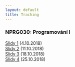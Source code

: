 ```yaml
---
layout: default
title: Traching
---
```


### NPRG030: Programování I

[Slidy 1](https://docs.google.com/presentation/d/1VsQabBsZkFGDMWoA7S9bMhSa4TbiZ45w7tCUPZGNPA4/edit?usp=sharing) (4.10.2018) <br>
[Slidy 2](https://docs.google.com/presentation/d/1gcHGAeUxrgl3M88gYPWndMMymK3GxnDeYnxO-Aucwjs/edit?usp=sharing) (11.10.2018) <br>
[Slidy 3](https://docs.google.com/presentation/d/1V3Je6XFT-SzA3zZUoeLEJmhL5r_-PmRflfhrEkZw0Cw/edit?usp=sharing) (18.10.2018) <br>
[Slidy 4](https://docs.google.com/presentation/d/1G513SsIJaZr6xkgw_wmoOXNnBQk0YEMtSYfAwI1FWAA/edit?usp=sharing) (25.10.2018) <br>

